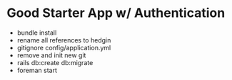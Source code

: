 # Good Starter App w/ Authentication

* bundle install
* rename all references to hedgin
* gitignore config/application.yml
* remove and init new git
* rails db:create db:migrate
* foreman start
